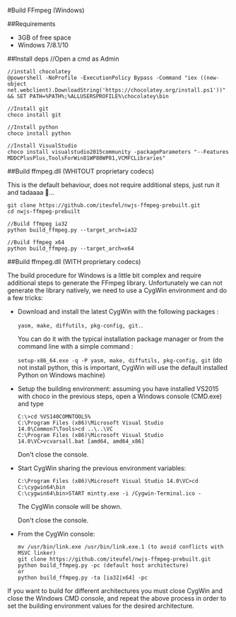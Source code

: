 #Build FFmpeg (Windows)

##Requirements

- 3GB of free space
- Windows 7/8.1/10

##Install deps
	//Open a cmd as Admin

	//install chocolatey
	@powershell -NoProfile -ExecutionPolicy Bypass -Command "iex ((new-object net.webclient).DownloadString('https://chocolatey.org/install.ps1'))" && SET PATH=%PATH%;%ALLUSERSPROFILE%\chocolatey\bin

	//Install git
	choco install git

	//Install python
	choco install python

	//Install VisualStudio
	choco install visualstudio2015community -packageParameters "--Features MDDCPlusPlus,ToolsForWin81WP80WP81,VCMFCLibraries"

##Build ffmpeg.dll (WHITOUT proprietary codecs)

This is the default behaviour, does not require additional steps, just run it and tadaaaa :tada:...

	git clone https://github.com/iteufel/nwjs-ffmpeg-prebuilt.git
	cd nwjs-ffmpeg-prebuilt

	//Build ffmpeg ia32
	python build_ffmpeg.py --target_arch=ia32

	//Build ffmpeg x64
	python build_ffmpeg.py --target_arch=x64

##Build ffmpeg.dll (WITH proprietary codecs)

The build procedure for Windows is a little bit complex and require additional steps to generate the FFmpeg library. Unfortunately we can not generate the library natively, we need to use a CygWin environment and do a few tricks:

* Download and install the latest CygWin with the following packages :

	```yasm, make, diffutils, pkg-config, git.```.

	You can do it with the typical installation package manager or from the command line with a simple command :

	```setup-x86_64.exe -q -P yasm, make, diffutils, pkg-config, git``` (do not install python, this is important, CygWin will use the default installed Python on Windows machine)

* Setup the building environment: assuming you have installed VS2015 with choco in the previous steps, open a Windows console (CMD.exe) and type

	```
	C:\>cd %VS140COMNTOOLS%
	C:\Program Files (x86)\Microsoft Visual Studio 14.0\Common7\Tools>cd ..\..\VC
	C:\Program Files (x86)\Microsoft Visual Studio 14.0\VC>vcvarsall.bat [amd64, amd64_x86]
	```

	Don't close the console.

* Start CygWin sharing the previous environment variables:

	```
	C:\Program Files (x86)\Microsoft Visual Studio 14.0\VC>cd C:\cygwin64\bin
	C:\cygwin64\bin>START mintty.exe -i /Cygwin-Terminal.ico -
	```

	The CygWin console will be shown.

	Don't close the console.

* From the CygWin console:

	```
 	mv /usr/bin/link.exe /usr/bin/link.exe.1 (to avoid conflicts with MSVC linker)
  git clone https://github.com/iteufel/nwjs-ffmpeg-prebuilt.git
	python build_ffmpeg.py -pc (default host architecture)
	or
	python build_ffmpeg.py -ta [ia32|x64] -pc
  ```
If you want to build for different architectures you must close CygWin and close the Windows CMD console, and repeat the above process in order to set the building environment values for the desired architecture.
